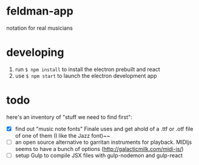 # feldman-app
notation for real musicians

# developing

1. run `$ npm install` to install the electron prebuilt and react
2. use `$ npm start` to launch the electron development app

# todo

here's an inventory of "stuff we need to find first":

- [x] find out "music note fonts" Finale uses and get ahold of a .ttf or .otf file of one of them (I like the Jazz font)~~
- [ ] an open source alternative to garritan instruments for playback. MIDIjs seems to have a bunch of options (http://galacticmilk.com/midi-js/)
- [ ] setup Gulp to compile JSX files with gulp-nodemon and gulp-react
